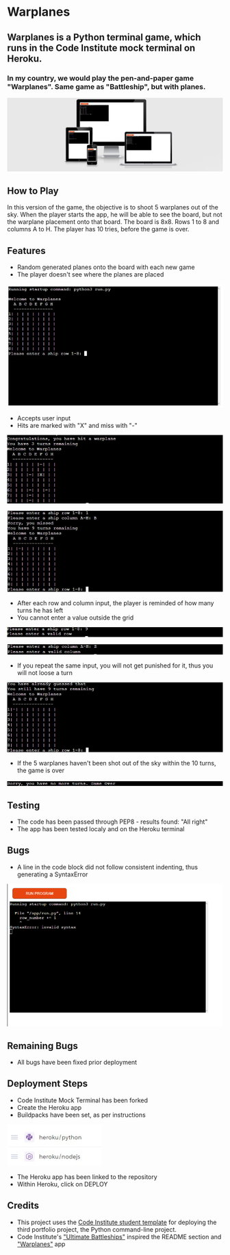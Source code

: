 # Warplanes

## Warplanes is a Python terminal game, which runs in the Code Institute mock terminal on Heroku.
### In my country, we would play the pen-and-paper game "Warplanes". Same game as "Battleship", but with planes. 

![Responsive Image](/images/Untitled.jpg)

## How to Play

In this version of the game, the objective is to shoot 5 warplanes out of the sky. When the player starts the app, he will be able to see the board, but not the warplane placement onto that board. 
The board is 8x8. Rows 1 to 8 and columns A to H. The player has 10 tries, before the game is over. 
## Features
  
 * Random generated planes onto the board with each new game
 * The player doesn't see where the planes are placed

![Start Image](/images/start.jpg)

 * Accepts user input
 * Hits are marked with "X" and miss with "-"

 ![Hit Image](/images/hit.jpg)
 
 
 ![Miss Image](/images/miss.jpg)

 * After each row and column input, the player is reminded of how many turns he has left
 * You cannot enter a value outside the grid

 ![Valid Row](images/validrow.jpg)

 
 ![Valid Col](images/validcol.jpg)

 * If you repeat the same input, you will not get punished for it, thus you will not loose a turn

 ![Same Input](images/already.jpg)

 * If the 5 warplanes haven't been shot out of the sky within the 10 turns, the game is over

 ![Game Over](images/nomore.jpg)

 
 ## Testing

 * The code has been passed through PEP8 - results found: "All right"
 * The app has been tested localy and on the Heroku terminal

 ## Bugs

 * A line in the code block did not follow consistent indenting, thus generating a SyntaxError

 ![SyntaxError](/images/bug.png)

 ## Remaining Bugs

 * All bugs have been fixed prior deployment

 ## Deployment Steps

 * Code Institute Mock Terminal has been forked
 * Create the Heroku app
 * Buildpacks have been set, as per instructions

 ![Buildpacks](images/buildpacks.jpg)

 * The Heroku app has been linked to the repository 
 * Within Heroku, click on DEPLOY

 ## Credits

 * This project uses the [Code Institute student template](https://github.com/Code-Institute-Org/python-essentials-template) for deploying the third portfolio project, the Python command-line project.
 * Code Institute's ["Ultimate Battleships"](https://p3-battleships.herokuapp.com) inspired the README section and ["Warplanes"](https://warplanes.herokuapp.com) app

